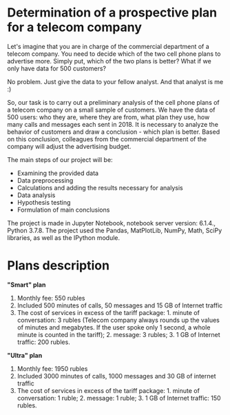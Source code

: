 # Determination of a prospective plan for a telecom company

Let's imagine that you are in charge of the commercial department of a telecom company. You need to decide which of the two cell phone plans to advertise more. Simply put, which of the two plans is better? What if we only have data for 500 customers?

No problem. Just give the data to your fellow analyst. And that analyst is me :)

So, our task is to carry out a preliminary analysis of the cell phone plans of a telecom company on a small sample of customers. We have the data of 500 users: who they are, where they are from, what plan they use, how many calls and messages each sent in 2018. It is necessary to analyze the behavior of customers and draw a conclusion - which plan is better. Based on this conclusion, colleagues from the commercial department of the company will adjust the advertising budget.  

The main steps of our project will be:
* Examining the provided data
* Data preprocessing
* Calculations and adding the results necessary for analysis
* Data analysis
* Hypothesis testing
* Formulation of main conclusions

The project is made in Jupyter Notebook, notebook server version: 6.1.4., Python 3.7.8.
The project used the Pandas, MatPlotLib, NumPy, Math, SciPy libraries, as well as the IPython module.


# Plans description

**"Smart" plan**

1. Monthly fee: 550 rubles
2. Included 500 minutes of calls, 50 messages and 15 GB of Internet traffic
3. The cost of services in excess of the tariff package: 1. minute of conversation: 3 rubles (Telecom company always rounds up the values of minutes and megabytes. If the user spoke only 1 second, a whole minute is counted in the tariff); 2. message: 3 rubles; 3. 1 GB of Internet traffic: 200 rubles.

**"Ultra" plan**
1. Monthly fee: 1950 rubles
2. Included 3000 minutes of calls, 1000 messages and 30 GB of internet traffic
3. The cost of services in excess of the tariff package: 1. minute of conversation: 1 ruble; 2. message: 1 ruble; 3. 1 GB of Internet traffic: 150 rubles.
